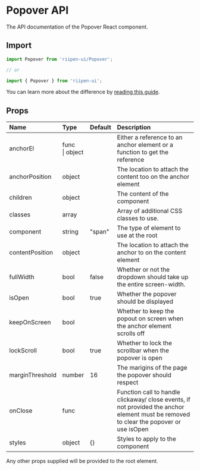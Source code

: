 <!--- This documentation is automatically generated, do not try to edit it. -->

# Popover API

<p class="description">The API documentation of the Popover React component.</p>

## Import

```js
import Popover from 'riipen-ui/Popover';

// or

import { Popover } from 'riipen-ui';
```

You can learn more about the difference by [reading this guide](/guides/bundle-size).

## Props

| Name | Type | Default | Description |
|:-----|:-----|:--------|:------------|
| <span class="prop-name">anchorEl</span> | <span class="prop-type">func<br>&#124;&nbsp;object</span> |  | Either a reference to an anchor element or a function to get the reference |
| <span class="prop-name">anchorPosition</span> | <span class="prop-type">object</span> |  | The location to attach the content too on the anchor element |
| <span class="prop-name">children</span> | <span class="prop-type">object</span> |  | The content of the component |
| <span class="prop-name">classes</span> | <span class="prop-type">array</span> |  | Array of additional CSS classes to use. |
| <span class="prop-name">component</span> | <span class="prop-type">string</span> | <span class="prop-default">"span"</span> | The type of element to use at the root |
| <span class="prop-name">contentPosition</span> | <span class="prop-type">object</span> |  | The location to attach the anchor to on the content element |
| <span class="prop-name">fullWidth</span> | <span class="prop-type">bool</span> | <span class="prop-default">false</span> | Whether or not the dropdown should take up the entire screen-width. |
| <span class="prop-name">isOpen</span> | <span class="prop-type">bool</span> | <span class="prop-default">true</span> | Whether the popover should be displayed |
| <span class="prop-name">keepOnScreen</span> | <span class="prop-type">bool</span> |  | Whether to keep the popout on screen when the anchor element scrolls off |
| <span class="prop-name">lockScroll</span> | <span class="prop-type">bool</span> | <span class="prop-default">true</span> | Whether to lock the scrollbar when the popover is open |
| <span class="prop-name">marginThreshold</span> | <span class="prop-type">number</span> | <span class="prop-default">16</span> | The marigins of the page the popover should respect |
| <span class="prop-name">onClose</span> | <span class="prop-type">func</span> |  | Function call to handle clickaway/ close events, if not provided the anchor element must be removed to clear the popover or use isOpen |
| <span class="prop-name">styles</span> | <span class="prop-type">object</span> | <span class="prop-default">{}</span> | Styles to apply to the component |


Any other props supplied will be provided to the root element.